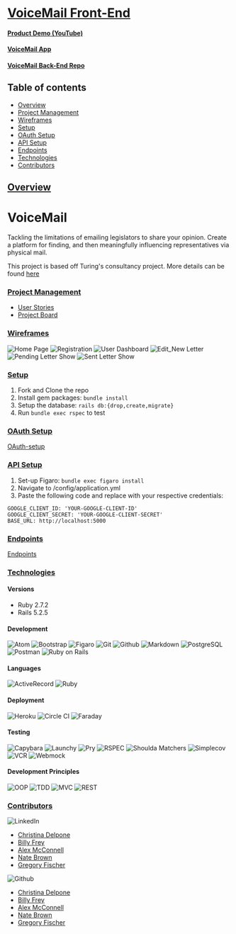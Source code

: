 # [VoiceMail Front-End](https://github.com/GregoryJFischer/voicemail_fe)

#### [Product Demo (YouTube)](https://www.youtube.com/watch?v=yq-sz1AvEig)

#### [VoiceMail App](https://voicemail-fe.herokuapp.com/)

#### [VoiceMail Back-End Repo](https://github.com/bfrey08/voicemail_be)

## Table of contents
- [Overview](#overview)
- [Project Management](#project-management)
- [Wireframes](#wireframes)
- [Setup](#setup)
- [OAuth Setup](#oauth-setup)
- [API Setup](#api-setup)
- [Endpoints](#endpoints)
- [Technologies](#technologies)
- [Contributors](#contributors)

## <ins>Overview</ins>

# VoiceMail
Tackling the limitations of emailing legislators to share your opinion. Create a platform for finding, and then meaningfully influencing representatives via physical mail.

This project is based off Turing's consultancy project. More details can be found [here](https://backend.turing.edu/module3/projects/consultancy/project_goals)

### <ins>Project Management</ins>
- [User Stories](https://trello.com/b/6B39kgSb/consultancy-project)
- [Project Board](https://miro.com/app/board/uXjVOYZzr3U=/)

### <ins>Wireframes</ins>
![Home Page](https://user-images.githubusercontent.com/81711519/149392897-c85a338a-bb31-4cd7-a6ce-b3f75866d906.png)
![Registration](https://user-images.githubusercontent.com/81711519/149393040-a7393698-6373-47ae-95c7-33ffb45ed91b.png)
![User Dashboard](https://user-images.githubusercontent.com/81711519/149393114-7f77a51d-e134-4313-81a8-ac57c4f2cb8c.png)
![Edit_New Letter](https://user-images.githubusercontent.com/81711519/149392936-799abc1d-010b-492a-9858-93ce8e98d2ef.png)
![Pending Letter Show](https://user-images.githubusercontent.com/81711519/149392946-6557925c-c508-4aad-8fb4-44832c733950.png)
![Sent Letter Show](https://user-images.githubusercontent.com/81711519/149393100-bfe8b1de-ebed-4789-9c67-0a42ac3cc24e.png)

### <ins>Setup</ins>
1. Fork and Clone the repo
2. Install gem packages: `bundle install`
3. Setup the database: `rails db:{drop,create,migrate}`
4. Run `bundle exec rspec` to test

### <ins>OAuth Setup</ins>
[OAuth-setup](https://github.com/zquestz/omniauth-google-oauth2#installation)

### <ins>API Setup</ins>
1. Set-up Figaro: `bundle exec figaro install`
2. Navigate to /config/application.yml
3. Paste the following code and replace with your respective credentials:
  ```
  GOOGLE_CLIENT_ID: 'YOUR-GOOGLE-CLIENT-ID'
  GOOGLE_CLIENT_SECRET: 'YOUR-GOOGLE-CLIENT-SECRET'
  BASE_URL: http://localhost:5000
  ```

### <ins>Endpoints</ins>
[Endpoints](https://github.com/bfrey08/voicemail_be/blob/main/endpoints.md)

### <ins>Technologies</ins>

#### Versions
- Ruby 2.7.2
- Rails 5.2.5

#### Development
![Atom][Atom-img]
![Bootstrap][Bootstrap-img]
![Figaro][Figaro-img]
![Git][Git-img]
![Github][Github-img]
![Markdown][Markdown-img]
![PostgreSQL][PostgreSQL-img]
![Postman][Postman-img]
![Ruby on Rails][Ruby on Rails-img]

#### Languages
![ActiveRecord][ActiveRecord-img]
![Ruby][Ruby-img]

#### Deployment
![Heroku][Heroku-img]
![Circle CI][Circle CI-img]
![Faraday][Faraday-img]

#### Testing
![Capybara][Capybara-img]
![Launchy][Launchy-img]
![Pry][Pry-img]
![RSPEC][RSPEC-img]
![Shoulda Matchers][Shoulda Matchers-img]
![Simplecov][Simplecov-img]
![VCR][VCR-img]
![Webmock][Webmock-img]

#### Development Principles
![OOP][OOP-img]
![TDD][TDD-img]
![MVC][MVC-img]
![REST][REST-img]

### <ins>Contributors</ins>
![LinkedIn][LinkedIn-img]
- [Christina Delpone](https://www.linkedin.com/in/christinadelpone)
- [Billy Frey](https://www.linkedin.com/in/william-frey/)
- [Alex McConnell](https://www.linkedin.com/in/alex-m-mcconnell/)
- [Nate Brown](https://www.linkedin.com/in/nathanbrownco/)
- [Gregory Fischer](https://www.linkedin.com/in/gregoryjfischer/)

![Github][Github-img]
- [Christina Delpone](https://github.com/cdelpone)
- [Billy Frey](https://github.com/bfrey08)
- [Alex McConnell](https://github.com/AlexMMcConnell)
- [Nate Brown](https://github.com/yosoynatebrown)
- [Gregory Fischer](https://github.com/GregoryJFischer)



<!-- Markdown link & img dfn's -->
[Github-img]: https://img.shields.io/badge/GitHub-100000?style=for-the-badge&logo=github&logoColor=white

<!-- #### Development -->
[Atom-img]: https://img.shields.io/badge/Atom-66595C.svg?&style=flaste&logo=atom&logoColor=white
[Bootstrap-img]: https://img.shields.io/badge/Bootstrap-563D7C?style=for-the-badge&logo=bootstrap&logoColor=white
[Figaro-img]: https://img.shields.io/badge/figaro-b81818.svg?&style=flaste&logo=rubygems&logoColor=white
[Git-img]: https://img.shields.io/badge/Git-F05032.svg?&style=flaste&logo=git&logoColor=white
[Github-img]: https://img.shields.io/badge/GitHub-181717.svg?&style=flaste&logo=github&logoColor=white
[Markdown-img]: https://img.shields.io/badge/Markdown-000000?style=for-the-badge&logo=markdown&logoColor=white
[PostgreSQL-img]: https://img.shields.io/badge/PostgreSQL-4169E1.svg?&style=flaste&logo=postgresql&logoColor=white
[Postman-img]: https://img.shields.io/badge/Postman-FF6C37?style=for-the-badge&logo=Postman&logoColor=white
[Rubocop-img]: https://img.shields.io/badge/rubocop-b81818.svg?&style=flaste&logo=rubygems&logoColor=white
[Ruby on Rails-img]: https://img.shields.io/badge/Ruby%20On%20Rails-b81818.svg?&style=flat&logo=rubyonrails&logoColor=white

<!-- #### Languages -->
[ActiveRecord-img]: https://img.shields.io/badge/ActiveRecord-CC0000.svg?&style=flaste&logo=rubyonrails&logoColor=white
[CSS3-img]: https://img.shields.io/badge/CSS3-1572B6.svg?&style=flaste&logo=css3&logoColor=white
[HTML5-img]: https://img.shields.io/badge/HTML5-0EB201.svg?&style=flaste&logo=html5&logoColor=white
[Ruby-img]: https://img.shields.io/badge/Ruby-CC0000.svg?&style=flaste&logo=ruby&logoColor=white
[JavaScript-img]: https://badges.aleen42.com/src/javascript.svg
<!-- #### Deployment -->
[Heroku-img]: https://img.shields.io/badge/Heroku-430098.svg?&style=flaste&logo=heroku&logoColor=white
[Circle CI-img]: https://img.shields.io/badge/-CircleCi-brightgreen.svg?logo=LOGO
[Faraday-img]: https://img.shields.io/badge/faraday-b81818.svg?&style=flaste&logo=rubygems&logoColor=white

<!-- #### Testing -->
[Capybara-img]: https://img.shields.io/badge/capybara-b81818.svg?&style=flaste&logo=rubygems&logoColor=white
[Launchy-img]: https://img.shields.io/badge/launchy-b81818.svg?&style=flaste&logo=rubygems&logoColor=white
[Pry-img]: https://img.shields.io/badge/pry-b81818.svg?&style=flaste&logo=rubygems&logoColor=white
[RSPEC-img]: https://img.shields.io/badge/rspec-b81818.svg?&style=flaste&logo=rubygems&logoColor=white
[Shoulda Matchers-img]: https://img.shields.io/badge/shoulda--matchers-b81818.svg?&style=flaste&logo=rubygems&logoColor=white
[Simplecov-img]: https://img.shields.io/badge/simplecov-b81818.svg?&style=flaste&logo=rubygems&logoColor=white
[VCR-img]: https://img.shields.io/badge/vcr-b81818.svg?&style=flaste&logo=rubygems&logoColor=white
[Webmock-img]: https://img.shields.io/badge/webmock-b81818.svg?&style=flaste&logo=rubygems&logoColor=white

<!-- #### Development Principles -->
[OOP-img]: https://img.shields.io/badge/OOP-b81818.svg?&style=flaste&logo=OOP&logoColor=white
[TDD-img]: https://img.shields.io/badge/TDD-b87818.svg?&style=flaste&logo=TDD&logoColor=white
[MVC-img]: https://img.shields.io/badge/MVC-b8b018.svg?&style=flaste&logo=MVC&logoColor=white
[REST-img]: https://img.shields.io/badge/REST-33b818.svg?&style=flaste&logo=REST&logoColor=white

<!-- ### <ins>Contributors</ins> -->
[LinkedIn-img]: https://img.shields.io/badge/LinkedIn-0077B5?style=for-the-badge&logo=linkedin&logoColor=white
